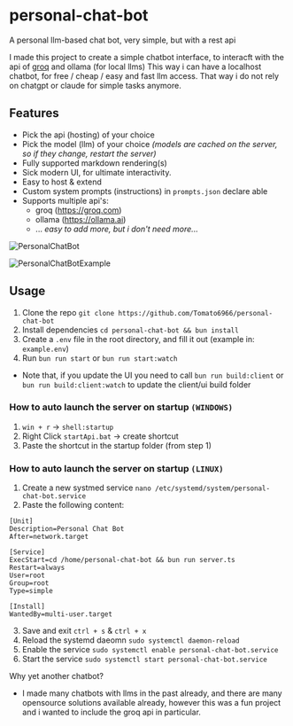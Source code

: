 # personal-chat-bot

A personal llm-based chat bot, very simple, but with a rest api

I made this project to create a simple chatbot interface, to interacft with the api of [groq](https://groq.com) and ollama (for local llms)
This way i can have a localhost chatbot, for free / cheap / easy and fast llm access.
That way i do not rely on chatgpt or claude for simple tasks anymore.

## Features

- Pick the api (hosting) of your choice
- Pick the model (llm) of your choice *(models are cached on the server, so if they change, restart the server)*
- Fully supported markdown rendering(s)
- Sick modern UI, for ultimate interactivity.
- Easy to host & extend
- Custom system prompts (instructions) in `prompts.json` declare able
- Supports multiple api's:
    - groq (https://groq.com)
    - ollama (https://ollama.ai)
    - ... *easy to add more, but i don't need more...*

![PersonalChatBot](https://github.com/user-attachments/assets/40569c1f-0a68-4336-8af7-ad38a15671c6)

![PersonalChatBotExample](https://github.com/user-attachments/assets/856a7ff3-5b8a-4b29-b11b-b5799278fe79)

## Usage

1. Clone the repo `git clone https://github.com/Tomato6966/personal-chat-bot`
2. Install dependencies `cd personal-chat-bot && bun install`
3. Create a `.env` file in the root directory, and fill it out (example in: `example.env`)
4. Run `bun run start` or `bun run start:watch`
- Note that, if you update the UI you need to call `bun run build:client` or `bun run build:client:watch` to update the client/ui build folder


### How to auto launch the server on startup **` (WINDOWS) `**

1. `win + r` -> `shell:startup`
2. Right Click `startApi.bat` -> create shortcut
3. Paste the shortcut in the startup folder (from step 1)

### How to auto launch the server on startup **` (LINUX) `**

1. Create a new systmed service `nano /etc/systemd/system/personal-chat-bot.service`
2. Paste the following content:
```
[Unit]
Description=Personal Chat Bot
After=network.target

[Service]
ExecStart=cd /home/personal-chat-bot && bun run server.ts
Restart=always
User=root
Group=root
Type=simple

[Install]
WantedBy=multi-user.target
```
3. Save and exit `ctrl + s` & `ctrl + x`
4. Reload the systemd daeomn `sudo systemctl daemon-reload`
5. Enable the service `sudo systemctl enable personal-chat-bot.service`
6. Start the service `sudo systemctl start personal-chat-bot.service`


Why yet another chatbot?
- I made many chatbots with llms in the past already, and there are many opensource solutions available already, however this was a fun project and i wanted to include the groq api in particular.

